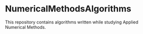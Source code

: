 # NumericalMethodsAlgorithms
This repository contains algorithms written while studying Applied Numerical Methods.
